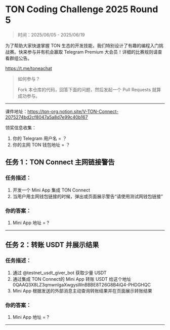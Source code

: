 # TON Coding Challenge 2025 Round 5

> 时间：2025/06/05 - 2025/06/19

为了帮助大家快速掌握 TON 生态的开发技能，我们特别设计了有趣的编程入门挑战赛。快来参与并有机会赢取 Telegram Premium 大会员！详细的比赛规则请查看群组公告。

https://t.me/toneachat

> 如何参与？
>
> Fork 本仓库的代码，回答下面的问题，然后发起一个 Pull Requests 就算成功参与。

---

课件地址：https://ton-org.notion.site/V-TON-Connect-2075274bd2cf8047a5a8d7e99c40b167

领奖信息收集：
1. 你的 Telegram 用户名 = ？
2. 你的主网 TON 钱包地址 = ？


## 任务 1：TON Connect 主网链接警告

### 任务描述：

1. 开发一个 Mini App 集成 TON Connect
2. 当用户用主网钱包链接的时候，弹出或页面展示警告“请使用测试网钱包链接”


### 你的答案：

1. Mini App 地址 =  ?


---

## 任务 2：转账 USDT 并展示结果

### 任务描述：

1. 通过  @testnet_usdt_giver_bot 获取少量 USDT
2. 通过集成 TON Connect的 Mini App 转账 USDT 给这个地址  0QAAQ3X8LZ3qmwnIgaXwgysWnBBBE8T26G8B4iQ4-PHDGHQC
3. Mini App 根据发送的外部消息主动查询转账结果并在页面展示转账结果

### 你的答案：

1. Mini App 地址 =  ?

---


